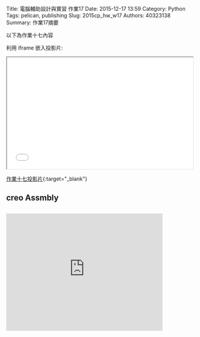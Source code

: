 Title: 電腦輔助設計與實習 作業17
Date: 2015-12-17 13:59
Category: Python
Tags: pelican, publishing
Slug: 2015cp_hw_w17
Authors: 40323138
Summary: 作業17摘要

以下為作業十七內容

利用 iframe 嵌入投影片:

<iframe src="simplest13.html" width="500" height="300"></iframe>

[作業十七投影片](simplest16.html){:target="_blank"}

 <h2> creo Assmbly<h2>

<script src="https://embed.github.com/view/3d/40323150/2015cadp/gh-pages/images/asm0002.stl"></script>

<iframe width="420" height="315" src="https://www.youtube.com/embed/JfO_2mHBFXA" frameborder="0" allowfullscreen></iframe>


